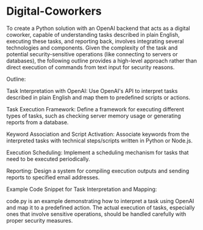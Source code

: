 # Digital-Coworkers


To create a Python solution with an OpenAI backend that acts as a digital coworker, capable of understanding tasks described in plain English, executing these tasks, and reporting back, involves integrating several technologies and components. Given the complexity of the task and potential security-sensitive operations (like connecting to servers or databases), the following outline provides a high-level approach rather than direct execution of commands from text input for security reasons.

Outline:

Task Interpretation with OpenAI: Use OpenAI's API to interpret tasks described in plain English and map them to predefined scripts or actions.

Task Execution Framework: Define a framework for executing different types of tasks, such as checking server memory usage or generating reports from a database.

Keyword Association and Script Activation: Associate keywords from the interpreted tasks with technical steps/scripts written in Python or Node.js.

Execution Scheduling: Implement a scheduling mechanism for tasks that need to be executed periodically.

Reporting: Design a system for compiling execution outputs and sending reports to specified email addresses.

Example Code Snippet for Task Interpretation and Mapping:

code.py is an example demonstrating how to interpret a task using OpenAI and map it to a predefined action. The actual execution of tasks, especially ones that involve sensitive operations, should be handled carefully with proper security measures.

